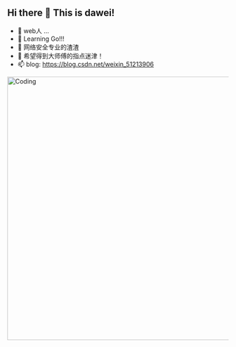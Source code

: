 
<!--
**daweiTech/daweiTech** is a ✨ _special_ ✨ repository because its `README.md` (this file) appears on your GitHub profile.

Here are some ideas to get you started:

- 🔭 I’m currently working on ...
- 🌱 I’m currently learning ...
- 👯 I’m looking to collaborate on ...
- 🤔 I’m looking for help with ...
- 💬 Ask me about ...
- 📫 How to reach me: ...
- 😄 Pronouns: ...
- ⚡ Fun fact: ...
-->


## Hi there 👋 This is dawei!


- 🔭 web人 ...
- 🌱 Learning Go!!!
- 👯 网络安全专业的渣渣
- 🤔 希望得到大师傅的指点迷津！
- 📫 blog: <a href="https://blog.csdn.net/weixin_51213906"> https://blog.csdn.net/weixin_51213906 </a>


<img align="center" alt="Coding" width="600" length="800" src="https://imgconvert.csdnimg.cn/aHR0cHM6Ly9jZG4uanNkZWxpdnIubmV0L2doL2xldGUxMTQvQ0ROQDMuMC9Cb0JvUGljLzIzLmpwZw?x-oss-process=image/format,png.30">


